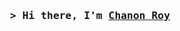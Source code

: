 <h3 align="center">
        <samp>&gt; Hi there, I'm
                <b><a target="_blank" href="https://chanonroy.com">Chanon Roy</a></b>
        </samp>
</h3>
